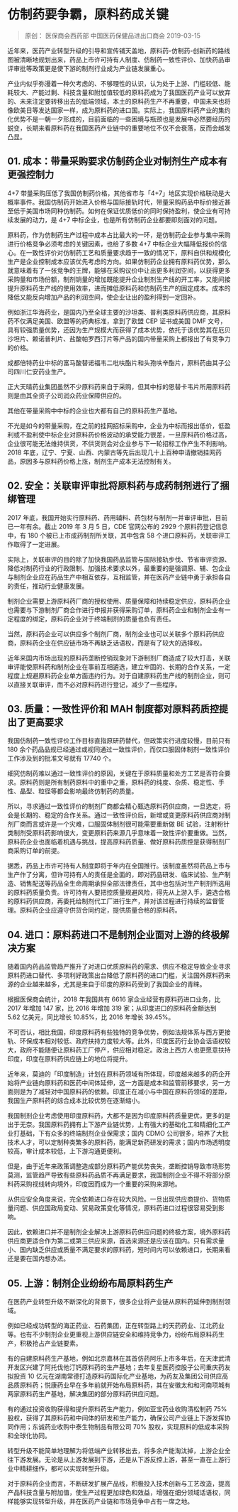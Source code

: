 # 仿制药要争霸，原料药成关键
> 原创： 医保商会西药部  中国医药保健品进出口商会  2019-03-15

近年来，医药产业转型升级的引导和宣传铺天盖地，原料药-仿制药-创新药的路线图被清晰地规划出来，药品上市许可持有人制度、仿制药一致性评价、加快药品审评审批等政策更是使下游的制剂行业成为产业链发展重心。

产业内似乎弥漫着一种欠考虑的、不够理性的认识，认为处于上游、门槛较低、能耗较大、产能过剩、科技含量和附加值较低的原料药成为了我国医药产业可以放弃的、未来注定要转移出去的低端领域，本土的原料药生产不再重要，中国未来也将像欧美日等发达国家一样，成为原料药的进口国。实际上，我国原料药产业的集约化优势不是一朝一夕形成的，目前面临的一些困境与瓶颈也是发展中必然要经历的蜕变，长期来看原料药在我国医药产业链中的重要地位不仅不会衰落，反而会越发凸显。

## 01. 成本：带量采购要求仿制药企业对制剂生产成本有更强控制力

4+7 带量采购压低了我国仿制药价格，其他省市与「4+7」地区实现价格联动是大概率事件。我国仿制药开始进入价格与国际接轨时代，带量采购药品中标价接近甚至低于美国市场同种仿制药。如何在保证优质低价的同时保持盈利，使企业有可持续发展的动力，是 4+7 中标企业，也是所有仿制药企业都要即刻面对的问题。

原料药，作为仿制药生产过程中成本占比最大的一环，是仿制药企业参与集中采购进行价格竞争必须考虑的关键因素，也给了多数 4+7 中标企业大幅降低报价的信心。在一致性评价对仿制药工艺和质量要求趋于一致的情况下，原料自供和规模化生产是企业控制成本应该优先考虑的方向。如果仿制药企业拥有原料药优势，那么就意味着有了一张竞争的王牌，能够在采购议价中让出更多利润空间，以获得更多采购量和市场份额，制剂销量的增加既能提升企业制剂生产线的开工率，又能间接提升原料药生产线的使用效率，进而摊低原料药和仿制药生产的固定成本。成本的降低又能反向增加产品的利润空间，使企业让出的盈利得到一定回补。

例如浙江华海药业，是国内乃至全球主要的沙坦类、普利类原料药供应商，其原料药不仅满足美国、欧盟等的药典标准，拿到了欧盟 CEP 证书或美国 DMF 文号，具有较强质量优势，还因为生产规模大而获得了成本优势，依托于该优势其在厄贝沙坦片、赖诺普利片、盐酸帕罗西汀片等产品的国内带量采购上都报出了有竞争力的价格。

成都倍特药业中标的富马酸替诺福韦二吡呋酯片和头孢呋辛酯片，原料药由其子公司四川仁安药业生产。

正大天晴药业集团虽然不少原料药来自于采购，但其中标的恩替卡韦片所用原料药则是由其全资子公司润众药业保障供应的。

其他在带量采购中中标的企业也大都有自己的原料药生产基地。

不光是如今的带量采购，在之前的挂网招标采购中，企业为中标而报出低价，低盈利或不盈利使中标企业对原料药价格波动的承受能力很差，一旦原料药价格过高，企业很可能无法维持供货，不供货则会对企业参与下一轮招标工作产生不利影响。2018 年底，辽宁、宁夏、山西、内蒙古等先后出现几十上百种申请撤销挂网药品，原因多与原料药价格上涨，制剂生产成本无法控制有关。

## 02. 安全：关联审评审批将原料药与成药制剂进行了捆绑管理

2017 年底，我国开始实行原料药、药用辅料、药包材与制剂一并审评审批，目前已一年有余。截止 2019 年 3 月 5 日，CDE 官网公布的 2929 个原料药登记信息中，有 180 个被已上市成药制剂所关联，其中包含 58 个进口原料药，关联审评工作取得了一定进展。

实际上，关联审评的目的除了加快我国药品监管与国际接轨步伐、节省审评资源、降低对制药行业的行政限制、加强技术要求以外，最重要的是强调原、辅、包企业与制剂企业应在药品生产中相互依存，互相监管，并在医药产业链中勇于承担各自的责任，推动行业健康发展。

制剂企业需要上游原料药厂商的授权使用、质量保障和持续稳定供应，原料药企业也需要与下游制剂厂商合作进行申报并获得采购订单，原料药企业和制剂企业有一定程度的绑定，原料药企业对于终端制剂的质量也负有责任。

当然，原料药企业可以供应多个制剂厂商，制剂企业也可以关联多个原料药供应商，原料药企业在供应链市场不再缺乏话语权，而是有了较大的选择权。

近年来国内市场出现的原料药垄断控销现象对下游制剂厂商造成了较大打击，关联审评能使原料药和制剂企业在事前互相遴选，建立牢固的、长期的合作关系，一定程度上规避原料药企业单方面违约行为。对于自建原料药生产线的制剂企业，则可以直接关联审评，而不必对原料药进行登记，减少了一些程序。

## 03. 质量：一致性评价和 MAH 制度都对原料药质控提出了更高要求

我国仿制药一致性评价工作目标直指原研药替代，但政策实行进度较慢，目前只有 180 余个药品品规已经通过或视同通过一致性评价，而仅口服固体制剂一致性评价工作涉及到的批准文号就有 17740 个。

细究仿制药难以通过一致性评价的原因，关键在于原料质量和处方工艺是否符合要求。原料药则是所有制药原料中的重中之重，原料药的纯度、杂质、稳定性、手性、晶型、粒径等都会影响最终仿制药的质量。

所以，寻求通过一致性评价的制剂厂商都会精心甄选原料药供应商，一旦选定，将会是长期的、稳定的合作关系。通过一致性评价后，新增或变更原料药供应商对制剂厂商而言或许是一个灾难，口服固体制剂很可能需要重新做 BE 试验，注射粉针类制剂受原料药影响很大，变更原料药来源几乎意味着一致性评价要重做。当然，原料药企业也面临着机遇与挑战，提高原料药质量、做好原料药质控是获得制剂厂商采购订单的前提。

据悉，药品上市许可持有人制度即将于年内在全国推行。该制度虽然将药品上市与生产作了分离，但许可持有人的责任是全面的，即对药品研发、临床试验、生产制造、销售配送等药品全生命周期承担全部法律责任，其中也包括对生产制剂所选用的原料药质量负责。许可持有人要把控质量规避风险，得先从上游入手，遴选合格的原料药供应商，再委托给制剂代工厂进行生产，并对该过程进行持续的监督管理。原料药企业应遵守供货合同约定，提供质量合格的原料药。

## 04. 进口：原料药进口不是制剂企业面对上游的终极解决方案

随着国内药品监管趋严推升了对进口优质原料药的需求、供应不稳定导致企业寻求原料药进口替代、多项利好政策出台降低了原料药的进口门槛，关注国外原料药来源的企业越来越多，尤其是来自于印度的原料药受到了我国企业的青睐。

根据医保商会统计，2018 年我国共有 6616 家企业经营有原料药进口业务，比 2017 年增加 147 家，比 2016 年增加 319 家；从印度进口的原料药金额达到 5.62 亿美元，同比增长 10.85%，比 2016 年增长 39.45%。

不可否认，相比我国，印度原料药有些独特的竞争优势，例如法规体系与西方更接轨、环保成本相对较低、政府扶持力度较大等。此外，印度医药行业协会话语权较大，政府不能随便让原料药工厂停产，供应相对稳定。政治上西方人也更愿意扶持印度，印度在原料药供应链上的地位将提升。

近年来，莫迪的「印度制造」计划在原料药领域有所体现，印度越来越多的药企开始将产业链向原料药和医药中间体延伸，这一方面是成本和监管前移要求，另一方面则是为了减轻对中国原料药的依赖。印度正在减小与中国在原料药领域的差距，我国生产原料药的综合成本比较优势在逐渐缩小。

我国制剂企业考虑使用印度原料药，大都不是因为印度原料药质量更优，更多的是出于无奈。我国原料药拥有上下游产业链优势，上有强大的基础化工和精细化工产业打基础，下有众多的终端制剂企业保需求；国内 CDMO 公司很多，培养了大批技术人才，可以定制种类繁多的原料药，能满足新药研发的需求；国内市场透明度较高，审计成本较低，上下游沟通更便利。

但是，由于近年来政策调整造成部分原料药产能优势丧失，垄断控销导致市场形势莫测，监管趋严导致有些原料药品质不再满足要求，我国制剂企业不得不将部分原料药采购视线转向境外，印度因而成为一个重要的采购来源地。

从供应安全角度来说，完全依赖进口存在较大风险。一旦出现供应商提价、货物质量问题、供应国政局变动、贸易政策变化等情况，原料药进口过程很容易受到影响。

因此，依赖进口并不是制剂企业解决上游原料药供应问题的终极方案，境外原料药供应商更适合作为第二或第三供应来源，首选来源还是应该在国内。只有需求量小、国内缺乏供应或质量不满足要求的原料药，短时间内可以依赖进口，长期来看还是要在国内想办法。

## 05. 上游：制剂企业纷纷布局原料药生产

在医药产业转型升级不断深化的背景下，很多企业将产业链从原料药延伸到制剂领域。

例如已经成功转型的海正药业、石药集团，正在转型路上的天药药业、江北药业等。也有不少制剂企业更重视上游供应链安全和维持竞争力，纷纷布局原料药生产，积极抢占产业链要素。

有的自建原料药生产基地，例如北京嘉林在其首仿药阿乐上市多年后，在天津武清开发区兴建了阿托伐他汀钙原料药的生产基地；去年复星医药控股子公司重庆药友拟投资 10 亿元在湖南常德打造原料药国际化产业基地，为药友及集团公司供应高品质原料药；悦康药业早在多年前就开始布局原料药，其在安徽太和和河南项城有两家原料药生产基地，解决集团的部分原料药供应问题。

有的通过投资收购获得和提升原料药生产能力，例如亚宝药业收购清松制药 75% 股权，获得了其原料药和中间体的研发和生产能力，确保公司产业链上下游发挥协同作用；东诚药业收购中泰生物制品有限公司 70% 股权，实现原料的低成本采购和全球化协同。

转型升级不能简单地理解为将低端产业转移出去，将多余产能淘汰掉，上游企业全往下游发展。无论是从上游发展到下游，还是从下游反控上游，甚至一直在上游行业中精耕细作，都可以实现转型升级。

对于原料药企业而言，不断研发扩展产品线，积极投入技术创新与工艺改造，提高产品科技含量与附加值，使生产过程更加绿色和效益，增强在细分领域话语权，同样能够实现转型升级，并在医药产业链和市场竞争中占有一席之地。




